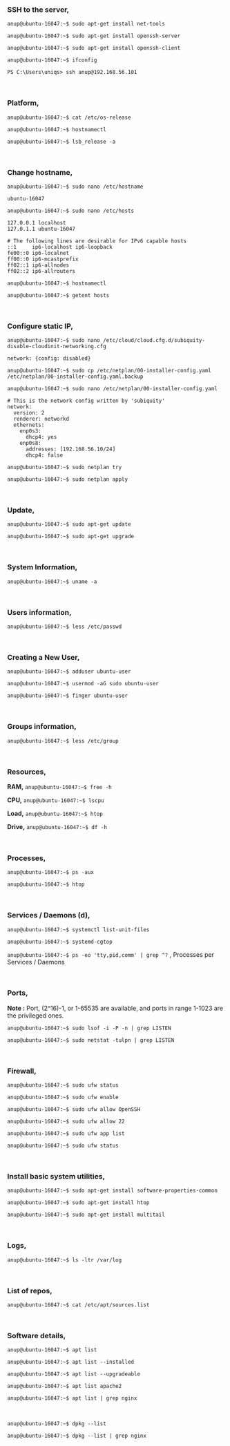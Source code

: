 ### SSH to the server,

`anup@ubuntu-16047:~$ sudo apt-get install net-tools`

`anup@ubuntu-16047:~$ sudo apt-get install openssh-server`

`anup@ubuntu-16047:~$ sudo apt-get install openssh-client`


`anup@ubuntu-16047:~$ ifconfig`

`PS C:\Users\uniqs> ssh anup@192.168.56.101`

<br>

### Platform,

`anup@ubuntu-16047:~$ cat /etc/os-release`

`anup@ubuntu-16047:~$ hostnamectl`

`anup@ubuntu-16047:~$ lsb_release -a`

<br>

### Change hostname,

`anup@ubuntu-16047:~$ sudo nano /etc/hostname`

    ubuntu-16047

`anup@ubuntu-16047:~$ sudo nano /etc/hosts`

    127.0.0.1 localhost
    127.0.1.1 ubuntu-16047
    
    # The following lines are desirable for IPv6 capable hosts
    ::1     ip6-localhost ip6-loopback
    fe00::0 ip6-localnet
    ff00::0 ip6-mcastprefix
    ff02::1 ip6-allnodes
    ff02::2 ip6-allrouters

`anup@ubuntu-16047:~$ hostnamectl`

`anup@ubuntu-16047:~$ getent hosts`

<br>

### Configure static IP,

`anup@ubuntu-16047:~$ sudo nano /etc/cloud/cloud.cfg.d/subiquity-disable-cloudinit-networking.cfg`

    network: {config: disabled}


`anup@ubuntu-16047:~$ sudo cp /etc/netplan/00-installer-config.yaml /etc/netplan/00-installer-config.yaml.backup`

`anup@ubuntu-16047:~$ sudo nano /etc/netplan/00-installer-config.yaml`

    # This is the network config written by 'subiquity'
    network:
      version: 2
      renderer: networkd
      ethernets:
        enp0s3:
          dhcp4: yes
        enp0s8:
          addresses: [192.168.56.10/24]
          dhcp4: false

`anup@ubuntu-16047:~$ sudo netplan try`

`anup@ubuntu-16047:~$ sudo netplan apply`

<br>

### Update,

`anup@ubuntu-16047:~$ sudo apt-get update`

`anup@ubuntu-16047:~$ sudo apt-get upgrade`

<br>

### System Information,

`anup@ubuntu-16047:~$ uname -a`

<br>

### Users information,

`anup@ubuntu-16047:~$ less /etc/passwd`

<br>

### Creating a New User,

`anup@ubuntu-16047:~$ adduser ubuntu-user`

`anup@ubuntu-16047:~$ usermod -aG sudo ubuntu-user`

`anup@ubuntu-16047:~$ finger ubuntu-user`

<br>

### Groups information,

`anup@ubuntu-16047:~$ less /etc/group`

<br>

### Resources,

**RAM,** `anup@ubuntu-16047:~$ free -h`

**CPU,** `anup@ubuntu-16047:~$ lscpu`

**Load,** `anup@ubuntu-16047:~$ htop`

**Drive,** `anup@ubuntu-16047:~$ df -h`

<br>

### Processes,

`anup@ubuntu-16047:~$ ps -aux`

`anup@ubuntu-16047:~$ htop`

<br>

### Services / Daemons (d),

`anup@ubuntu-16047:~$ systemctl list-unit-files`

`anup@ubuntu-16047:~$ systemd-cgtop`

`anup@ubuntu-16047:~$ ps -eo 'tty,pid,comm' | grep ^?` , Processes per Services / Daemons

<br>

### Ports,

**Note :** Port, (2^16)-1, or 1-65535 are available, and ports in range 1-1023 are the privileged ones.

`anup@ubuntu-16047:~$ sudo lsof -i -P -n | grep LISTEN`

`anup@ubuntu-16047:~$ sudo netstat -tulpn | grep LISTEN`

<br>

### Firewall,

`anup@ubuntu-16047:~$ sudo ufw status`

`anup@ubuntu-16047:~$ sudo ufw enable`

`anup@ubuntu-16047:~$ sudo ufw allow OpenSSH`

`anup@ubuntu-16047:~$ sudo ufw allow 22`

`anup@ubuntu-16047:~$ sudo ufw app list`

`anup@ubuntu-16047:~$ sudo ufw status`

<br>

### Install basic system utilities,

`anup@ubuntu-16047:~$ sudo apt-get install software-properties-common`

`anup@ubuntu-16047:~$ sudo apt-get install htop`

`anup@ubuntu-16047:~$ sudo apt-get install multitail`

<br>

### Logs,

`anup@ubuntu-16047:~$ ls -ltr /var/log`

<br>

### List of repos,

`anup@ubuntu-16047:~$ cat /etc/apt/sources.list`

<br>

### Software details,

`anup@ubuntu-16047:~$ apt list`

`anup@ubuntu-16047:~$ apt list --installed`

`anup@ubuntu-16047:~$ apt list --upgradeable`

`anup@ubuntu-16047:~$ apt list apache2`

`anup@ubuntu-16047:~$ apt list | grep nginx`

<br>

`anup@ubuntu-16047:~$ dpkg --list`

`anup@ubuntu-16047:~$ dpkg --list | grep nginx`

<br>
